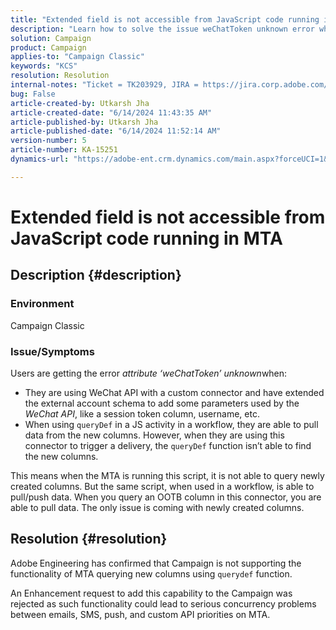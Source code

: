 ```yaml
---
title: "Extended field is not accessible from JavaScript code running in MTA"
description: "Learn how to solve the issue weChatToken unknown error when using a custom WeChat API connector."
solution: Campaign
product: Campaign
applies-to: "Campaign Classic"
keywords: "KCS"
resolution: Resolution
internal-notes: "Ticket = TK203929, JIRA = https://jira.corp.adobe.com/browse/NEO-20460, https://jira.corp.adobe.com/browse/NEO-20648"
bug: False
article-created-by: Utkarsh Jha
article-created-date: "6/14/2024 11:43:35 AM"
article-published-by: Utkarsh Jha
article-published-date: "6/14/2024 11:52:14 AM"
version-number: 5
article-number: KA-15251
dynamics-url: "https://adobe-ent.crm.dynamics.com/main.aspx?forceUCI=1&pagetype=entityrecord&etn=knowledgearticle&id=5684ae4f-432a-ef11-840a-000d3a5a67ba"

---
```

# Extended field is not accessible from JavaScript code running in MTA

## Description {#description}


### <b>Environment</b>

Campaign Classic



### <b>Issue/Symptoms</b>

Users are getting the error *attribute ‘weChatToken’ unknown*when:

- They are using WeChat API with a custom connector and have extended the external account schema to add some parameters used by the *WeChat API*, like a session token column, username, etc.
- When using `queryDef` in a JS activity in a workflow, they are able to pull data from the new columns. However, when they are using this connector to trigger a delivery, the `queryDef` function isn’t able to find the new columns.




This means when the MTA is running this script, it is not able to query newly created columns. But the same script, when used in a workflow, is able to pull/push data. When you query an OOTB column in this connector, you are able to pull data. The only issue is coming with newly created columns.


## Resolution {#resolution}




Adobe<b> </b>Engineering has confirmed that Campaign is not supporting the functionality of MTA querying new columns using `querydef` function.



An Enhancement request to add this capability to the Campaign was rejected as such functionality could lead to serious concurrency problems between emails, SMS, push, and custom API priorities on MTA.
